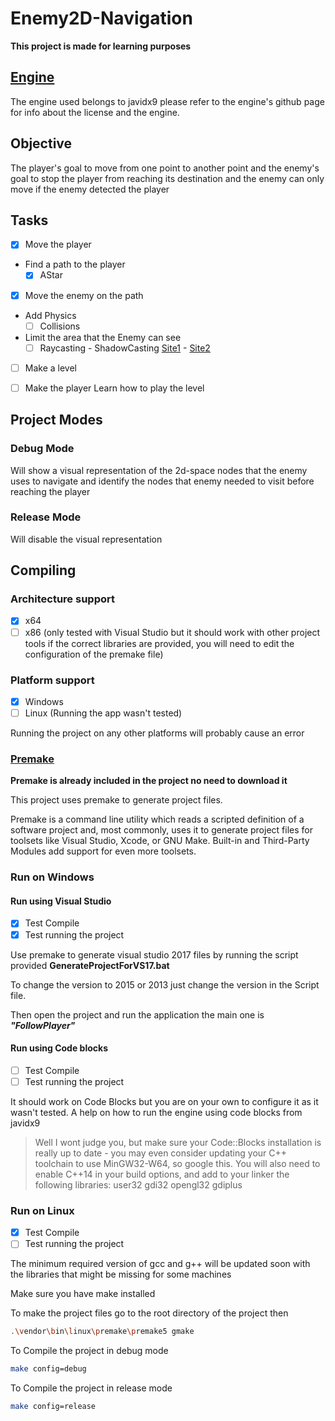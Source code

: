 # Enemy2D-Navigation

**This project is made for learning purposes**

## [Engine](https://github.com/OneLoneCoder/olcPixelGameEngine)

The engine used belongs to javidx9 please refer to the engine's github page for info about the license and the engine.


## Objective

The player's goal to move from one point to another point and the enemy's goal to stop the player from reaching its destination and the enemy can only move if the enemy detected the player

## Tasks

- [x] Move the player
- Find a path to the player
	- [x] AStar
- [x] Move the enemy on the path
- Add Physics
	- [ ] Collisions
- Limit the area that the Enemy can see
	- [ ] Raycasting - ShadowCasting [Site1](https://www.redblobgames.com/articles/visibility/) - [Site2](https://ncase.me/sight-and-light/) 
- [ ] Make a level
- [ ] Make the player Learn how to play the level


## Project Modes

### Debug Mode

Will show a visual representation of the 2d-space nodes that the enemy uses to navigate and identify the nodes that enemy needed to visit before reaching the player

### Release Mode

Will disable the visual representation

## Compiling

### Architecture support
- [x] x64
- [ ] x86 (only tested with Visual Studio but it should work with other project tools if the correct libraries are provided, you will need to edit the configuration of the premake file)

### Platform support
- [x] Windows
- [ ] Linux (Running the app wasn't tested)

Running the project on any other platforms will probably cause an error

### [Premake](https://github.com/premake/premake-core)

**Premake is already included in the project no need to download it**

This project uses premake to generate project files.

Premake is a command line utility which reads a scripted definition of a software project and, most commonly, uses it to generate project files for toolsets like Visual Studio, Xcode, or GNU Make. Built-in and Third-Party Modules add support for even more toolsets.

### Run on Windows 

#### Run using Visual Studio

- [x] Test Compile
- [x] Test running the project

Use premake to generate visual studio 2017 files by running the script provided **GenerateProjectForVS17.bat**

To change the version to 2015 or 2013 just change the version in the Script file.

Then open the project and run the application the main one is ***"FollowPlayer"***

#### Run using Code blocks

- [ ] Test Compile
- [ ] Test running the project

It should work on Code Blocks but you are on your own to configure it as it wasn't tested. A help on how to run the engine using code blocks from javidx9
> Well I wont judge you, but make sure your Code::Blocks installation
is really up to date - you may even consider updating your C++ toolchain
to use MinGW32-W64, so google this. You will also need to enable C++14
in your build options, and add to your linker the following libraries:
user32 gdi32 opengl32 gdiplus

### Run on Linux

- [x] Test Compile
- [ ] Test running the project

The minimum required version of gcc and g++ will be updated soon with the libraries that might be missing for some machines

Make sure you have make installed

To make the project files go to the root directory of the project then

```sh
.\vendor\bin\linux\premake\premake5 gmake
```
To Compile the project in debug mode

```sh
make config=debug
```

To Compile the project in release mode

```sh
make config=release
```